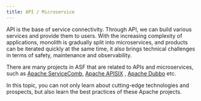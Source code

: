 ```yaml
---
title: API / Microservice
---
```

API is the base of service connectivity. Through API, we can build various services and provide them to users. With the increasing complexity of applications, monolith is gradually split into microservices, and products can be iterated quickly at the same time, it also brings technical challenges in terms of safety, maintenance and observability.

There are many projects in ASF that are related to APIs and microservices, such as [Apache ServiceComb](https://servicecomb.apache.org/), [Apache APISIX](https://apisix.apache.org/) , [Apache Dubbo](https://dubbo.apache.org/) etc.

In this topic, you can not only learn about cutting-edge technologies and prospects, but also learn the best practices of these Apache projects.
